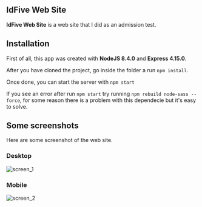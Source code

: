 ## IdFive Web Site ##
**IdFive Web Site** is a web site that I did as an admission test.

## Installation ##

First of all, this app was created with **NodeJS 8.4.0** and **Express 4.15.0**.

After you have cloned the project, go inside the folder a run `npm install`.

Once done, you can start the server with `npm start`

If you see an error after run `npm start` try running `npm rebuild node-sass --force`, for some reason there is a problem with this dependecie but it's easy to solve.

## Some screenshots ##

Here are some screenshot of the web site.

### Desktop ###

![screen_1](https://github.com/ftovaro/idfive_website/blob/master/screenshots/screen_desktop.png)

### Mobile ###

![screen_2](https://github.com/ftovaro/idfive_website/blob/master/screenshots/screen_mobile.png)
